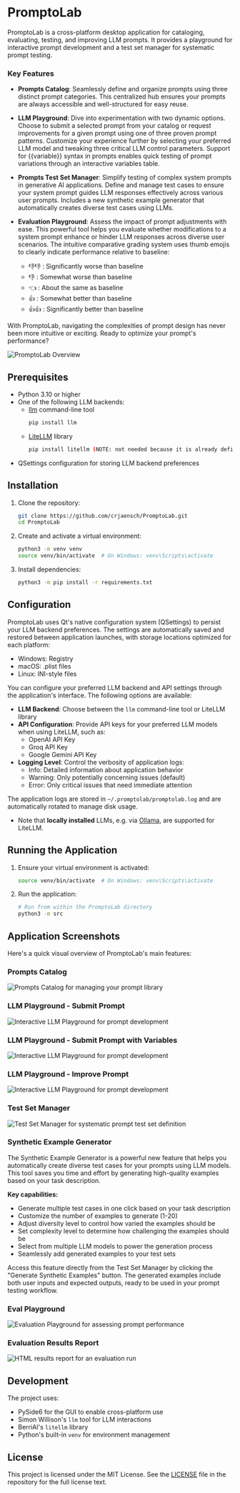 # PromptoLab

PromptoLab is a cross-platform desktop application for cataloging, evaluating, testing, and improving LLM prompts. It provides a playground for interactive prompt development and a test set manager for systematic prompt testing.

### Key Features

- **Prompts Catalog**: Seamlessly define and organize prompts using three distinct prompt categories. This centralized hub ensures your prompts are always accessible and well-structured for easy reuse.

- **LLM Playground**: Dive into experimentation with two dynamic options. Choose to submit a selected prompt from your catalog or request improvements for a given prompt using one of three proven prompt patterns. Customize your experience further by selecting your preferred LLM model and tweaking three critical LLM control parameters. Support for {{variable}} syntax in prompts enables quick testing of prompt variations through an interactive variables table.

- **Prompts Test Set Manager**: Simplify testing of complex system prompts in generative AI applications. Define and manage test cases to ensure your system prompt guides LLM responses effectively across various user prompts. Includes a new synthetic example generator that automatically creates diverse test cases using LLMs.

- **Evaluation Playground**: Assess the impact of prompt adjustments with ease. This powerful tool helps you evaluate whether modifications to a system prompt enhance or hinder LLM responses across diverse user scenarios. The intuitive comparative grading system uses thumb emojis to clearly indicate performance relative to baseline:
  - 👎👎 : Significantly worse than baseline
  - 👎 : Somewhat worse than baseline
  - 👈 : About the same as baseline
  - 👍 : Somewhat better than baseline
  - 👍👍 : Significantly better than baseline

With PromptoLab, navigating the complexities of prompt design has never been more intuitive or exciting. Ready to optimize your prompt's performance?

![PromptoLab Overview](images/PromptoLab-visual-overview.png)


## Prerequisites

- Python 3.10 or higher
- One of the following LLM backends:
  - [llm](https://github.com/simonw/llm) command-line tool
    ```bash
    pip install llm
    ```
  - [LiteLLM](https://github.com/BerriAI/litellm) library
    ```bash
    pip install litellm (NOTE: not needed because it is already defined inside requirements.txt)
    ```
- QSettings configuration for storing LLM backend preferences

## Installation

1. Clone the repository:
   ```bash
   git clone https://github.com/crjaensch/PromptoLab.git
   cd PromptoLab
   ```

2. Create and activate a virtual environment:
   ```bash
   python3 -m venv venv
   source venv/bin/activate  # On Windows: venv\Scripts\activate
   ```

3. Install dependencies:
   ```bash
   python3 -m pip install -r requirements.txt
   ```

## Configuration

PromptoLab uses Qt's native configuration system (QSettings) to persist your LLM backend preferences. The settings are automatically saved and restored between application launches, with storage locations optimized for each platform:
- Windows: Registry
- macOS: .plist files
- Linux: INI-style files

You can configure your preferred LLM backend and API settings through the application's interface. The following options are available:

- **LLM Backend**: Choose between the `llm` command-line tool or LiteLLM library
- **API Configuration**: Provide API keys for your preferred LLM models when using LiteLLM, such as:
  - OpenAI API Key
  - Groq API Key
  - Google Gemini API Key
- **Logging Level**: Control the verbosity of application logs:
  - Info: Detailed information about application behavior
  - Warning: Only potentially concerning issues (default)
  - Error: Only critical issues that need immediate attention

The application logs are stored in `~/.promptolab/promptolab.log` and are automatically rotated to manage disk usage.

- Note that __locally installed__ LLMs, e.g. via [Ollama](https://ollama.com), are supported for LiteLLM.

## Running the Application

1. Ensure your virtual environment is activated:
   ```bash
   source venv/bin/activate  # On Windows: venv\Scripts\activate
   ```

2. Run the application:
   ```bash
   # Run from within the PromptoLab directory
   python3 -m src
   ```

## Application Screenshots

Here's a quick visual overview of PromptoLab's main features:

### Prompts Catalog
![Prompts Catalog for managing your prompt library](images/Prompts-Catalog-Screen.png)

### LLM Playground - Submit Prompt
![Interactive LLM Playground for prompt development](images/LLM-Playground-Screen_Submit-Prompt.png)

### LLM Playground - Submit Prompt with Variables
![Interactive LLM Playground for prompt development](images/LLM-Playground-Screen_Submit-Prompt-Variables.png)

### LLM Playground - Improve Prompt
![Interactive LLM Playground for prompt development](images/LLM-Playground-Screen_Improve-Prompt.png)

### Test Set Manager
![Test Set Manager for systematic prompt test set definition](images/TestSet-Manager-Screen.png)

### Synthetic Example Generator
The Synthetic Example Generator is a powerful new feature that helps you automatically create diverse test cases for your prompts using LLM models. This tool saves you time and effort by generating high-quality examples based on your task description.

**Key capabilities:**
- Generate multiple test cases in one click based on your task description
- Customize the number of examples to generate (1-20)
- Adjust diversity level to control how varied the examples should be
- Set complexity level to determine how challenging the examples should be
- Select from multiple LLM models to power the generation process
- Seamlessly add generated examples to your test sets

Access this feature directly from the Test Set Manager by clicking the "Generate Synthetic Examples" button. The generated examples include both user inputs and expected outputs, ready to be used in your prompt testing workflow.

### Eval Playground
![Evaluation Playground for assessing prompt performance](images/Eval-Playground-Screen.png)

### Evaluation Results Report
![HTML results report for an evaluation run](images/Eval-HTML-Report-Screen.png)

## Development

The project uses:
- PySide6 for the GUI to enable cross-platform use
- Simon Willison's `llm` tool for LLM interactions
- BerriAI's `litellm` library
- Python's built-in `venv` for environment management

## License

This project is licensed under the MIT License. See the [LICENSE](license.md) file in the repository for the full license text.
